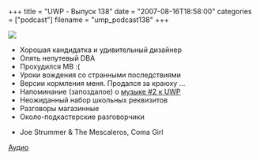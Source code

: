 +++
title = "UWP - Выпуск 138"
date = "2007-08-16T18:58:00"
categories = ["podcast"]
filename = "ump_podcast138"
+++

![](https://podcast.umputun.com/images/uwp/uwp138.gif)

- Хорошая кандидатка и удивительный дизайнер
- Опять непутевый DBA
- Прохудился MB :(
- Уроки вождения со странными последствиями
- Версии кормления меня. Продался за краюху ...
- Напоминание (запоздалое) о [музыке #2 к UWP](http://umpext.rpod.ru/33352.html)
- Неожиданный набор школьных реквизитов
- Разговоры магазинные
- Около-подкастерские разговорчики


* Joe Strummer & The Mescaleros, Coma Girl

[Аудио](https://podcast.umputun.com/media/ump_podcast138.mp3)
<audio src="https://podcast.umputun.com/media/ump_podcast138.mp3" preload="none">